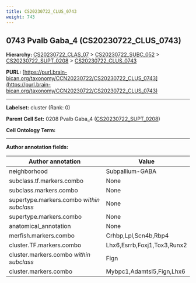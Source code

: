 ```yaml
---
title: CS20230722_CLUS_0743
weight: 743
---
```

## 0743 Pvalb Gaba_4 (CS20230722_CLUS_0743)
<b>Hierarchy: </b>
[CS20230722_CLAS_07](../CS20230722_CLAS_07) >
[CS20230722_SUBC_052](../CS20230722_SUBC_052) >
[CS20230722_SUPT_0208](../CS20230722_SUPT_0208) >
[CS20230722_CLUS_0743](../CS20230722_CLUS_0743)

**PURL:** [https://purl.brain-bican.org/taxonomy/CCN20230722/CS20230722_CLUS_0743](https://purl.brain-bican.org/taxonomy/CCN20230722/CS20230722_CLUS_0743)

---


**Labelset:** cluster (Rank: 0)

**Parent Cell Set:** 0208 Pvalb Gaba_4 ([CS20230722_SUPT_0208](../CS20230722_SUPT_0208))



**Cell Ontology Term:** 

[MARKER GENES.]: #


---

[TRANSFERRED ANNOTATIONS.]: #


[AUTHOR ANNOTATION FIELDS.]: #


**Author annotation fields:**

| Author annotation | Value |
|-------------------|-------|
|neighborhood|Subpallium-GABA|
|subclass.tf.markers.combo|None|
|subclass.markers.combo|None|
|supertype.markers.combo _within subclass_|None|
|supertype.markers.combo|None|
|anatomical_annotation|None|
|merfish.markers.combo|Crhbp,Lpl,Scn4b,Rbp4|
|cluster.TF.markers.combo|Lhx6,Esrrb,Foxj1,Tox3,Runx2|
|cluster.markers.combo _within subclass_|Fign|
|cluster.markers.combo|Mybpc1,Adamtsl5,Fign,Lhx6|
